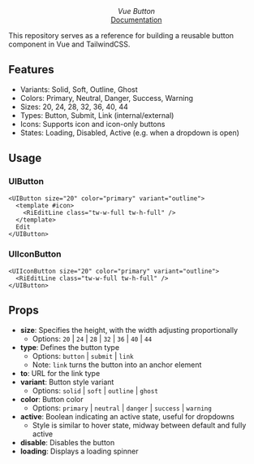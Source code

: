 <div align="center">
  <em>Vue Button</em>
  <br/>
  <a href="https://francisashley.github.io/vue-button">Documentation</a>
</div>

This repository serves as a reference for building a reusable button component in Vue and TailwindCSS.

## Features

- Variants: Solid, Soft, Outline, Ghost
- Colors: Primary, Neutral, Danger, Success, Warning
- Sizes: 20, 24, 28, 32, 36, 40, 44
- Types: Button, Submit, Link (internal/external)
- Icons: Supports icon and icon-only buttons
- States: Loading, Disabled, Active (e.g. when a dropdown is open)

## Usage

### UIButton

```vue
<UIButton size="20" color="primary" variant="outline">
  <template #icon>
    <RiEditLine class="tw-w-full tw-h-full" />
  </template>
  Edit
</UIButton>
```

### UIIconButton

```vue
<UIIconButton size="20" color="primary" variant="outline">
  <RiEditLine class="tw-w-full tw-h-full" />
</UIButton>
```

## Props

- **size**: Specifies the height, with the width adjusting proportionally
  - Options: `20` | `24` | `28` | `32` | `36` | `40` | `44`
- **type**: Defines the button type
  - Options: `button` | `submit` | `link`
  - Note: `link` turns the button into an anchor element
- **to**: URL for the link type
- **variant**: Button style variant
  - Options: `solid` | `soft` | `outline` | `ghost`
- **color**: Button color
  - Options: `primary` | `neutral` | `danger` | `success` | `warning`
- **active**: Boolean indicating an active state, useful for dropdowns
  - Style is similar to hover state, midway between default and fully active
- **disable**: Disables the button
- **loading**: Displays a loading spinner